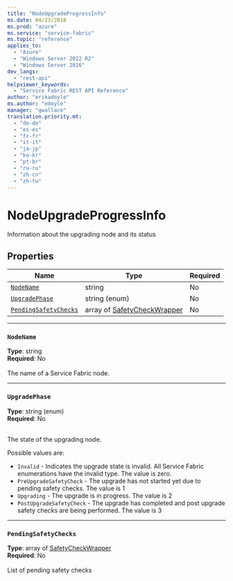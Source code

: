 ```yaml
---
title: "NodeUpgradeProgressInfo"
ms.date: 04/23/2018
ms.prod: "azure"
ms.service: "service-fabric"
ms.topic: "reference"
applies_to: 
  - "Azure"
  - "Windows Server 2012 R2"
  - "Windows Server 2016"
dev_langs: 
  - "rest-api"
helpviewer_keywords: 
  - "Service Fabric REST API Reference"
author: "erikadoyle"
ms.author: "edoyle"
manager: "gwallace"
translation.priority.mt: 
  - "de-de"
  - "es-es"
  - "fr-fr"
  - "it-it"
  - "ja-jp"
  - "ko-kr"
  - "pt-br"
  - "ru-ru"
  - "zh-cn"
  - "zh-tw"
---
```

# NodeUpgradeProgressInfo

Information about the upgrading node and its status

## Properties
| Name | Type | Required |
| --- | --- | --- |
| [`NodeName`](#nodename) | string | No |
| [`UpgradePhase`](#upgradephase) | string (enum) | No |
| [`PendingSafetyChecks`](#pendingsafetychecks) | array of [SafetyCheckWrapper](sfclient-v62-model-safetycheckwrapper.md) | No |

____
### `NodeName`
__Type__: string <br/>
__Required__: No<br/>
<br/>
The name of a Service Fabric node.

____
### `UpgradePhase`
__Type__: string (enum) <br/>
__Required__: No<br/>
<br/>


The state of the upgrading node.

Possible values are: 

  - `Invalid` - Indicates the upgrade state is invalid. All Service Fabric enumerations have the invalid type. The value is zero.
  - `PreUpgradeSafetyCheck` - The upgrade has not started yet due to pending safety checks. The value is 1
  - `Upgrading` - The upgrade is in progress. The value is 2
  - `PostUpgradeSafetyCheck` - The upgrade has completed and post upgrade safety checks are being performed. The value is 3



____
### `PendingSafetyChecks`
__Type__: array of [SafetyCheckWrapper](sfclient-v62-model-safetycheckwrapper.md) <br/>
__Required__: No<br/>
<br/>
List of pending safety checks
